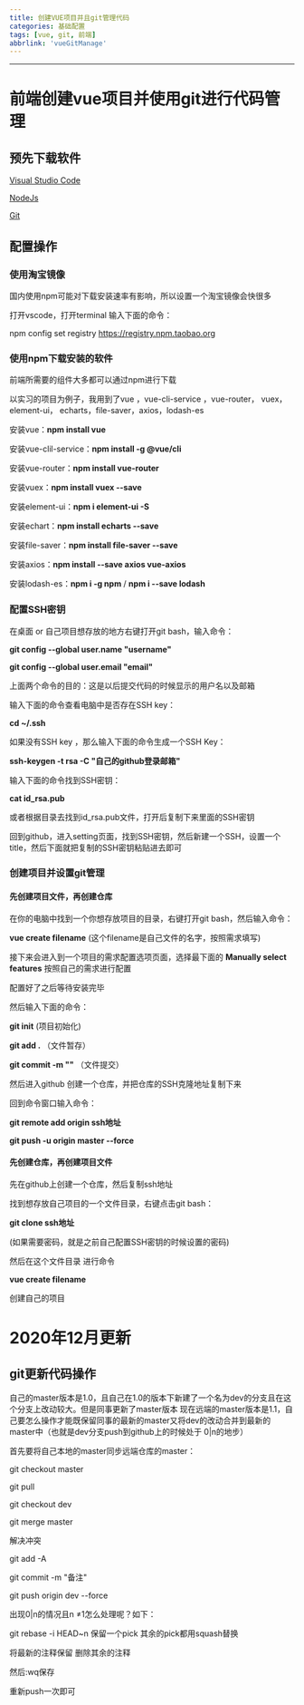 ```yaml
---
title: 创建VUE项目并且git管理代码
categories: 基础配置
tags: [vue, git, 前端]
abbrlink: 'vueGitManage'
---
```



****

# 前端创建vue项目并使用git进行代码管理

## 预先下载软件

 [Visual Studio Code](https://code.visualstudio.com/)

[NodeJs](https://nodejs.org/en/)

[Git](https://git-scm.com/)

## 配置操作

### 使用淘宝镜像

国内使用npm可能对下载安装速率有影响，所以设置一个淘宝镜像会快很多

打开vscode，打开terminal 输入下面的命令：

npm config set registry https://registry.npm.taobao.org

### 使用npm下载安装的软件

前端所需要的组件大多都可以通过npm进行下载

以实习的项目为例子，我用到了vue ，vue-cli-service ，vue-router， vuex，element-ui， echarts，file-saver，axios，lodash-es

安装vue：**npm install vue**

安装vue-clil-service：**npm install -g @vue/cli**

安装vue-router：**npm install vue-router**

安装vuex：**npm install vuex --save**

安装element-ui：**npm i element-ui -S**

安装echart：**npm install echarts --save**

安装file-saver：**npm install file-saver --save**

安装axios：**npm install --save axios vue-axios**

安装lodash-es：**npm i -g npm**    /     **npm i --save lodash**

### 配置SSH密钥

在桌面 or 自己项目想存放的地方右键打开git bash，输入命令：

**git config --global user.name "username"**

**git config --global user.email "email"**

上面两个命令的目的：这是以后提交代码的时候显示的用户名以及邮箱



输入下面的命令查看电脑中是否存在SSH key：

**cd ~/.ssh**



如果没有SSH key ，那么输入下面的命令生成一个SSH Key：

**ssh-keygen -t rsa -C "自己的github登录邮箱"**



输入下面的命令找到SSH密钥：

**cat id_rsa.pub**

或者根据目录去找到id_rsa.pub文件，打开后复制下来里面的SSH密钥



回到github，进入setting页面，找到SSH密钥，然后新建一个SSH，设置一个title，然后下面就把复制的SSH密钥粘贴进去即可



### 创建项目并设置git管理

#### 先创建项目文件，再创建仓库

在你的电脑中找到一个你想存放项目的目录，右键打开git bash，然后输入命令：

**vue create filename**              (这个filename是自己文件的名字，按照需求填写)



接下来会进入到一个项目的需求配置选项页面，选择最下面的 **Manually select features** 按照自己的需求进行配置

配置好了之后等待安装完毕



然后输入下面的命令：

**git init**     (项目初始化)

**git add .**  （文件暂存）

**git commit -m ""**   （文件提交）



然后进入github 创建一个仓库，并把仓库的SSH克隆地址复制下来

回到命令窗口输入命令：

**git remote add origin ssh地址**

**git push -u origin master --force**

#### 先创建仓库，再创建项目文件

先在github上创建一个仓库，然后复制ssh地址

找到想存放自己项目的一个文件目录，右键点击git bash：

**git clone ssh地址**     

(如果需要密码，就是之前自己配置SSH密钥的时候设置的密码)

然后在这个文件目录  进行命令

**vue create filename**

创建自己的项目

# 2020年12月更新
## git更新代码操作

自己的master版本是1.0，且自己在1.0的版本下新建了一个名为dev的分支且在这个分支上改动较大。但是同事更新了master版本 现在远端的master版本是1.1，自己要怎么操作才能既保留同事的最新的master又将dev的改动合并到最新的master中（也就是dev分支push到github上的时候处于 0|n的地步）

首先要将自己本地的master同步远端仓库的master：

git checkout master 

git pull 

git checkout dev

git merge master

解决冲突

git add -A

git commit -m "备注"

git push origin dev --force



出现0|n的情况且n ≠1怎么处理呢？如下：

git rebase -i HEAD~n  保留一个pick 其余的pick都用squash替换

将最新的注释保留 删除其余的注释

然后:wq保存

重新push一次即可





















